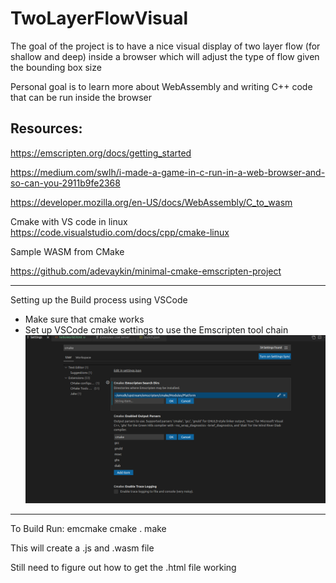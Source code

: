 # TwoLayerFlowVisual


The goal of the project is to have a nice visual display of
two layer flow (for shallow and deep) inside a browser
which will adjust the type of flow given the bounding box size


Personal goal is to learn more about WebAssembly and writing
C++ code that can be run inside the browser



Resources:
--------------

https://emscripten.org/docs/getting_started

https://medium.com/swlh/i-made-a-game-in-c-run-in-a-web-browser-and-so-can-you-2911b9fe2368

https://developer.mozilla.org/en-US/docs/WebAssembly/C_to_wasm


Cmake with VS code in linux
https://code.visualstudio.com/docs/cpp/cmake-linux


Sample WASM from CMake 

https://github.com/adevaykin/minimal-cmake-emscripten-project


------------
Setting up the Build process using VSCode
- Make sure that cmake works
- Set up VSCode cmake settings to use the Emscripten tool chain
![Screenshot](README_Images/VSCodeEMScripten.png)

-------------
To Build
Run: 
emcmake cmake . 
make

This will create a .js and .wasm file

Still need to figure out how to get the .html file working

